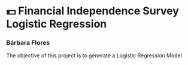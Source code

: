 # 💵  Financial Independence Survey Logistic Regression
### Bárbara Flores


The objective of this project is to generate a Logistic Regression Model
